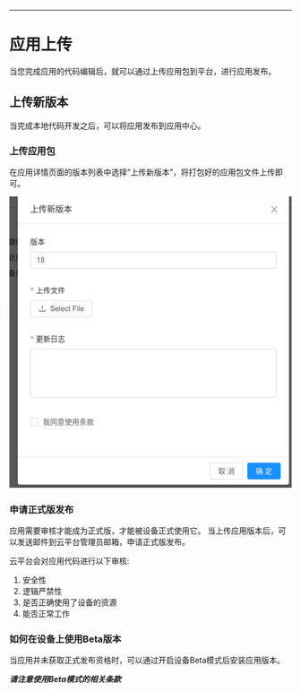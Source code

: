 
---

# 应用上传

当您完成应用的代码编辑后，就可以通过上传应用包到平台，进行应用发布。

## 上传新版本

当完成本地代码开发之后，可以将应用发布到应用中心。

### 上传应用包

在应用详情页面的版本列表中选择“上传新版本”，将打包好的应用包文件上传即可。

![应用上传](images/upload_window.png)

### 申请正式版发布

应用需要审核才能成为正式版，才能被设备正式使用它。 当上传应用版本后，可以发送邮件到云平台管理员邮箱，申请正式版发布。

云平台会对应用代码进行以下审核:

1. 安全性
2. 逻辑严禁性
3. 是否正确使用了设备的资源
4. 能否正常工作

### 如何在设备上使用Beta版本

当应用并未获取正式发布资格时，可以通过开启设备Beta模式后安装应用版本。

***请注意使用Beta模式的相关条款***
